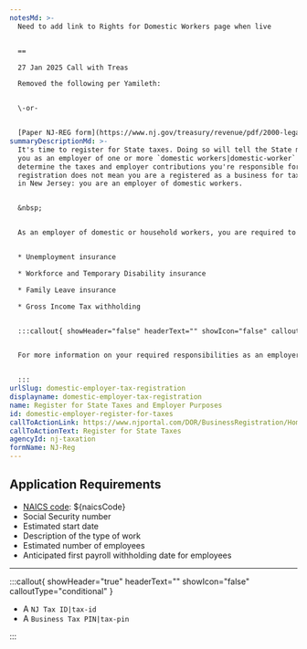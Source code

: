 ```yaml
---
notesMd: >-
  Need to add link to Rights for Domestic Workers page when live


  ==

  27 Jan 2025 Call with Treas

  Removed the following per Yamileth:


  \-or-


  [Paper NJ-REG form](https://www.nj.gov/treasury/revenue/pdf/2000-legacy.pdf) -- complete page 17 and choose "Employer of Domestic Household Employee(s)" under step A and "Domestic (Household Employer)" under step H.
summaryDescriptionMd: >-
  It's time to register for State taxes. Doing so will tell the State more about
  you as an employer of one or more `domestic workers|domestic-worker` and
  determine the taxes and employer contributions you're responsible for. This
  registration does not mean you are a registered as a business for tax purposes
  in New Jersey: you are an employer of domestic workers.


  &nbsp;


  As an employer of domestic or household workers, you are required to report, contribute to, and pay out, as applicable:


  * Unemployment insurance

  * Workforce and Temporary Disability insurance

  * Family Leave insurance

  * Gross Income Tax withholding


  :::callout{ showHeader="false" headerText="" showIcon="false" calloutType="informational" }


  For more information on your required responsibilities as an employer, visit [Domestic Workers' Bill of Rights: What employers need to know](https://www.nj.gov/labor/myworkrights/worker-protections/domestic_workers/domesticworkerrights_employers.shtml).


  :::
urlSlug: domestic-employer-tax-registration
displayname: domestic-employer-tax-registration
name: Register for State Taxes and Employer Purposes
id: domestic-employer-register-for-taxes
callToActionLink: https://www.njportal.com/DOR/BusinessRegistration/Home/FirstStep
callToActionText: Register for State Taxes
agencyId: nj-taxation
formName: NJ-Reg
---
```

## Application Requirements

* [NAICS code](/tasks/naics-code-determination): ${naicsCode}
* Social Security number
* Estimated start date
* Description of the type of work
* Estimated number of employees
* Anticipated first payroll withholding date for employees

- - -

:::callout{ showHeader="true" headerText="" showIcon="false" calloutType="conditional" }

* A `NJ Tax ID|tax-id` 
* A `Business Tax PIN|tax-pin`

:::
